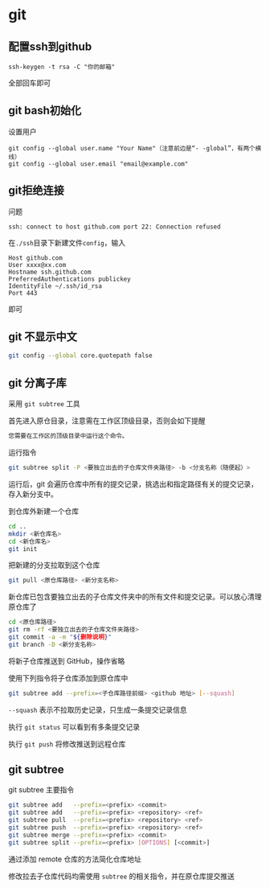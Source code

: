# git 

## 配置ssh到github

```shell
ssh-keygen -t rsa -C "你的邮箱"
```

全部回车即可

## git bash初始化

设置用户

```shell
git config --global user.name "Your Name"（注意前边是“- -global”，有两个横线）
git config --global user.email "email@example.com"
```

## git拒绝连接

问题

```
ssh: connect to host github.com port 22: Connection refused
```

在`./ssh`目录下新建文件`config`，输入

```
Host github.com  
User xxxx@xx.com
Hostname ssh.github.com  
PreferredAuthentications publickey  
IdentityFile ~/.ssh/id_rsa  
Port 443
```

即可

## git 不显示中文

```bash
git config --global core.quotepath false
```

## git 分离子库

采用 `git subtree` 工具

首先进入原仓目录，注意需在工作区顶级目录，否则会如下提醒

```bash
您需要在工作区的顶级目录中运行这个命令。
```

运行指令

```bash
git subtree split -P <要独立出去的子仓库文件夹路径> -b <分支名称（随便起）>
```

运行后，git 会遍历仓库中所有的提交记录，挑选出和指定路径有关的提交记录，存入新分支中。

到仓库外新建一个仓库

```bash
cd ..
mkdir <新仓库名>
cd <新仓库名>
git init
```

把新建的分支拉取到这个仓库

```bash
git pull <原仓库路径> <新分支名称>
```

新仓库已包含要独立出去的子仓库文件夹中的所有文件和提交记录。可以放心清理原仓库了

```bash
cd <原仓库路径>
git rm -rf <要独立出去的子仓库文件夹路径>
git commit -a -m "${删除说明}"
git branch -D <新分支名称>
```

将新子仓库推送到 GitHub，操作省略

使用下列指令将子仓库添加到原仓库中

```bash
git subtree add --prefix=<子仓库路径前缀> <github 地址> [--squash]
```

`--squash` 表示不拉取历史记录，只生成一条提交记录信息

执行 `git status` 可以看到有多条提交记录

执行 `git push` 将修改推送到远程仓库

## git subtree

git subtree 主要指令

```bash
git subtree add   --prefix=<prefix> <commit>
git subtree add   --prefix=<prefix> <repository> <ref>
git subtree pull  --prefix=<prefix> <repository> <ref>
git subtree push  --prefix=<prefix> <repository> <ref>
git subtree merge --prefix=<prefix> <commit>
git subtree split --prefix=<prefix> [OPTIONS] [<commit>]
```

通过添加 remote 仓库的方法简化仓库地址

修改拉去子仓库代码均需使用 `subtree` 的相关指令，并在原仓库提交推送
